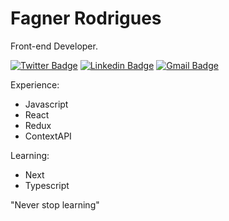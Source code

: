 # Fagner Rodrigues

Front-end Developer.

[![Twitter Badge](https://img.shields.io/badge/-@faagner7-6633cc?style=flat-square&labelColor=6633cc&logo=twitter&logoColor=white&link=https://twitter.com/dieegosf)](https://twitter.com/faagner7) 
 [![Linkedin Badge](https://img.shields.io/badge/-Fagner%20Rodrigues-6633cc?style=flat-square&logo=Linkedin&logoColor=white&link=https://www.linkedin.com/in/diego-schell-fernandes/)](https://www.linkedin.com/in/faagnerrodrigues/) 
[![Gmail Badge](https://img.shields.io/badge/-faagner.rodrigues@gmail.com-6633cc?style=flat-square&logo=Gmail&logoColor=white&link=mailto:faagner.rodrigues@gmail.com)](mailto:diego.schell.f@gmail.com)

Experience:
 - Javascript
 - React
 - Redux
 - ContextAPI
 
 Learning:
 - Next
 - Typescript
 
 
 "Never stop learning"
